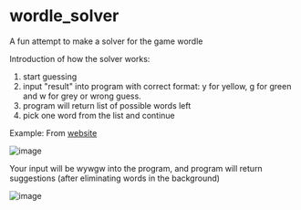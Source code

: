 # wordle_solver
A fun attempt to make a solver for the game wordle

Introduction of how the solver works:
1. start guessing
2. input "result" into program with correct format: y for yellow, g for green and w for grey or wrong guess.
3. program will return list of possible words left
4. pick one word from the list and continue

Example: From [website](https://www.nytimes.com/games/wordle/index.html)

![image](https://github.com/Minhtran2904/wordle_solver/assets/97359403/b66368a1-c497-4066-a90c-04b00db56ff5)

Your input will be wywgw into the program, and program will return suggestions (after eliminating words in the background)

![image](https://github.com/Minhtran2904/wordle_solver/assets/97359403/754a7a84-ec1e-4fc1-aa78-db0faf77d0ba)

